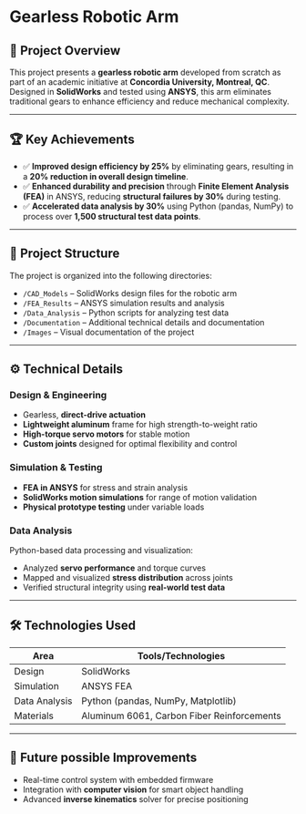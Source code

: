 # Gearless Robotic Arm

## 🚀 Project Overview  
This project presents a **gearless robotic arm** developed from scratch as part of an academic initiative at **Concordia University, Montreal, QC**. Designed in **SolidWorks** and tested using **ANSYS**, this arm eliminates traditional gears to enhance efficiency and reduce mechanical complexity.


---

## 🏆 Key Achievements
- ✅ **Improved design efficiency by 25%** by eliminating gears, resulting in a **20% reduction in overall design timeline**.
- ✅ **Enhanced durability and precision** through **Finite Element Analysis (FEA)** in ANSYS, reducing **structural failures by 30%** during testing.
- ✅ **Accelerated data analysis by 30%** using Python (pandas, NumPy) to process over **1,500 structural test data points**.

---

## 📁 Project Structure

The project is organized into the following directories:

- `/CAD_Models` – SolidWorks design files for the robotic arm  
- `/FEA_Results` – ANSYS simulation results and analysis  
- `/Data_Analysis` – Python scripts for analyzing test data  
- `/Documentation` – Additional technical details and documentation  
- `/Images` – Visual documentation of the project  



---

## ⚙️ Technical Details

### Design & Engineering
- Gearless, **direct-drive actuation**
- **Lightweight aluminum** frame for high strength-to-weight ratio
- **High-torque servo motors** for stable motion
- **Custom joints** designed for optimal flexibility and control

### Simulation & Testing
- **FEA in ANSYS** for stress and strain analysis
- **SolidWorks motion simulations** for range of motion validation
- **Physical prototype testing** under variable loads

### Data Analysis
Python-based data processing and visualization:
- Analyzed **servo performance** and torque curves
- Mapped and visualized **stress distribution** across joints
- Verified structural integrity using **real-world test data**

---

## 🛠️ Technologies Used

| Area             | Tools/Technologies                         |
|------------------|--------------------------------------------|
| Design           | SolidWorks                                 |
| Simulation       | ANSYS FEA                                  |
| Data Analysis    | Python (pandas, NumPy, Matplotlib)         |
| Materials        | Aluminum 6061, Carbon Fiber Reinforcements |

---

## 🔭 Future possible Improvements
- Real-time control system with embedded firmware
- Integration with **computer vision** for smart object handling
- Advanced **inverse kinematics** solver for precise positioning


